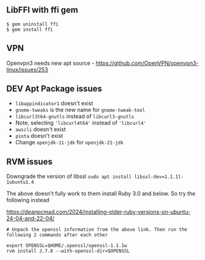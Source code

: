 ## LibFFI with ffi gem
```
$ gem uninstall ffi
$ gem install ffi
```

## VPN
Openvpn3 needs new apt source - https://github.com/OpenVPN/openvpn3-linux/issues/253

## DEV Apt Package issues

- `libappindicator1` doesn't exist
- `gnome-tweaks` is the new name for `gnome-tweak-tool`
- `libcurl3t64-gnutls` instead of `libcurl3-gnutls`
- Note, selecting `'libcurl4t64'` instead of `'libcurl4'`
- `awscli` doesn't exist
- `pinta` doesn't exist
- Change `openjdk-11-jdk` for `openjdk-21-jdk`
  
## RVM issues
Downgrade the version of libssl `sudo apt install libssl-dev=1.1.1l-1ubuntu1.4`

The above doesn't fully work to them install Ruby 3.0 and below. So try the following instead

https://deanpcmad.com/2024/installing-older-ruby-versions-on-ubuntu-24-04-and-22-04/

```
# Unpack the openssl information from the above link. Then run the following 2 commands after each other

export OPENSSL=$HOME/.openssl/openssl-1.1.1w
rvm install 2.7.8 --with-openssl-dir=$OPENSSL
```
